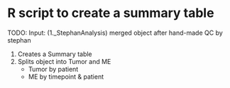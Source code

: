 # R script to create a summary table
TODO:
Input: (1._StephanAnalysis)
merged object after hand-made QC by stephan

1. Creates a Summary table
2. Splits object into Tumor and ME
    - Tumor by patient
    - ME by timepoint & patient

